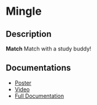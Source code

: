 # Mingle

## Description

**Match** Match with a study buddy!


## Documentations
- [Poster](https://drive.google.com/file/d/1hSSSFwsFvxNulO4DnH4-m_zSkJjgX59e/view?usp=sharing)
- [Video](https://drive.google.com/file/d/1A9J-krnBzOBfQrbq-fVUUIA2wU2bPPOb/view?usp=sharing)
- [Full Documentation](https://docs.google.com/document/d/1wuzvOuWtlTnFJwOhVG97HyBBUNdEpIkExNEiSD_mfGI/edit?usp=sharing)


